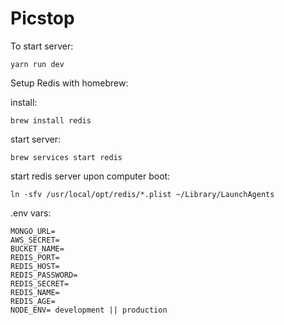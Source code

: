 # Picstop

To start server:

	yarn run dev

Setup Redis with homebrew:
	
install:

	brew install redis
	
start server:

	brew services start redis
		
start redis server upon computer boot:

	ln -sfv /usr/local/opt/redis/*.plist ~/Library/LaunchAgents

.env vars:

	MONGO_URL=
	AWS_SECRET=
	BUCKET_NAME=
	REDIS_PORT=
	REDIS_HOST=
	REDIS_PASSWORD=
	REDIS_SECRET=
	REDIS_NAME= 
	REDIS_AGE=
	NODE_ENV= development || production


	
